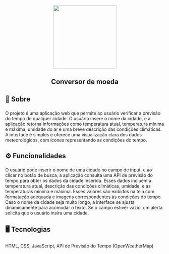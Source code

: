 <div align="center">
  <img height="200" src="https://nicolassaraivaa.github.io/photosredmi/imgProjects/weather.png"  />
</div>

###

<h2 align="center">Conversor de moeda</h2>

###

<h2 align="left">📝 Sobre</h2>

###

<p align="left">O projeto é uma aplicação web que permite ao usuário verificar a previsão do tempo de qualquer cidade. O usuário insere o nome da cidade, e a aplicação retorna informações como temperatura atual, temperatura mínima e máxima, umidade do ar e uma breve descrição das condições climáticas. A interface é simples e oferece uma visualização clara dos dados meteorológicos, com ícones representando as condições do tempo.</p>

###

<h2 align="left">⚙ Funcionalidades</h2>

###

<p align="left">O usuário pode inserir o nome de uma cidade no campo de input, e ao clicar no botão de busca, a aplicação consulta uma API de previsão do tempo para obter os dados da cidade inserida. Esses dados incluem a temperatura atual, descrição das condições climáticas, umidade, e as temperaturas mínima e máxima. Esses valores são exibidos na tela com formatação adequada e imagens correspondentes às condições do tempo. Caso o nome da cidade seja muito longo, a interface se ajusta dinamicamente para acomodar o texto. Se o campo estiver vazio, um alerta solicita que o usuário insira uma cidade.</p>

###

<h2 align="left">🖥 Tecnologias</h2>

###

<p align="left">HTML, CSS, JavaScript, API de Previsão do Tempo (OpenWeatherMap)</p>

###
